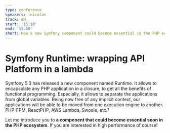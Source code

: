 ```yaml
---
type: conference
speakers: -nicolas
track: EN
start: '15:10'
end: '15:50'
short: How a new Symfony component could become essential in the PHP ecosystem.
---
```


# Symfony Runtime: wrapping API Platform in a lambda

Symfony 5.3 has released a new component named Runtime. It allows to encapsulate any PHP application in a closure, to get all the benefits of functional programming. Especially, it allows to separate the applications from global variables. Being now free of any implicit context, our applications will be able to be moved from one execution engine to another. PHP-FPM, ReactPHP, AWS Lambda, Swoole, etc.?

Let me introduce you to **a component that could become essential soon in the PHP ecosystem**. If you are interested in high performance of course!


